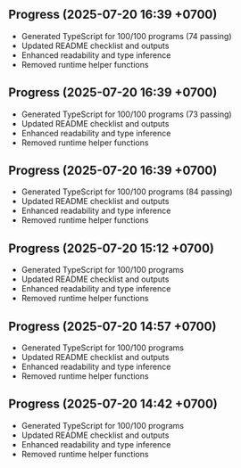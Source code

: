 ## Progress (2025-07-20 16:39 +0700)
- Generated TypeScript for 100/100 programs (74 passing)
- Updated README checklist and outputs
- Enhanced readability and type inference
- Removed runtime helper functions

## Progress (2025-07-20 16:39 +0700)
- Generated TypeScript for 100/100 programs (73 passing)
- Updated README checklist and outputs
- Enhanced readability and type inference
- Removed runtime helper functions
## Progress (2025-07-20 16:39 +0700)
- Generated TypeScript for 100/100 programs (84 passing)
- Updated README checklist and outputs
- Enhanced readability and type inference
- Removed runtime helper functions
## Progress (2025-07-20 15:12 +0700)
- Generated TypeScript for 100/100 programs
- Updated README checklist and outputs
- Enhanced readability and type inference
- Removed runtime helper functions
## Progress (2025-07-20 14:57 +0700)
- Generated TypeScript for 100/100 programs
- Updated README checklist and outputs
- Enhanced readability and type inference
- Removed runtime helper functions
## Progress (2025-07-20 14:42 +0700)
- Generated TypeScript for 100/100 programs
- Updated README checklist and outputs
- Enhanced readability and type inference
- Removed runtime helper functions
